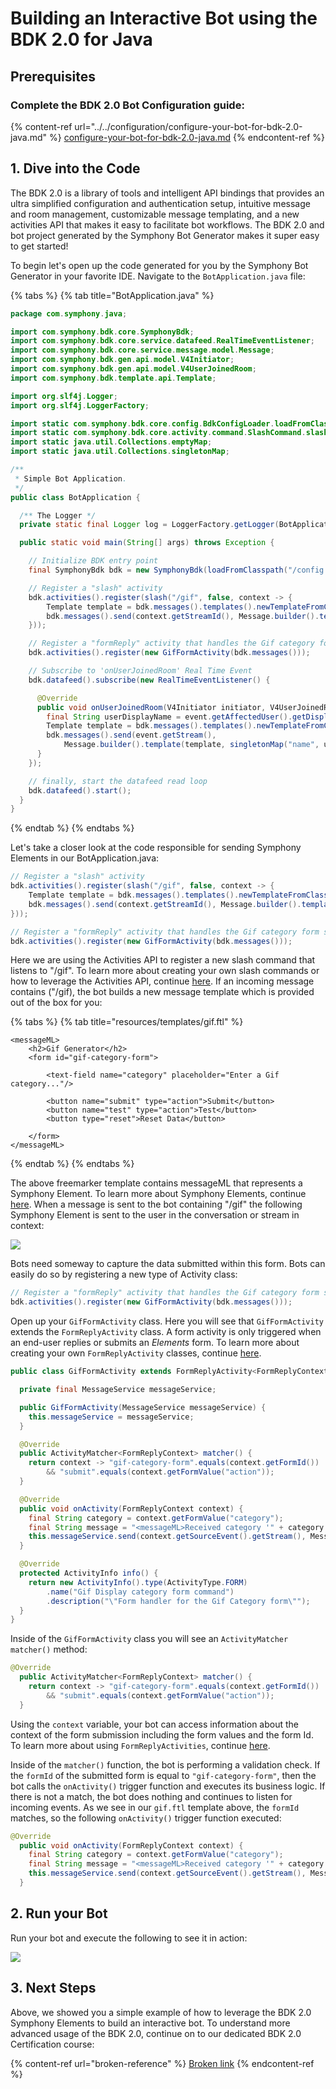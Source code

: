 # Building an Interactive Bot using the BDK 2.0 for Java

## Prerequisites

### Complete the BDK 2.0 Bot Configuration guide:

{% content-ref url="../../configuration/configure-your-bot-for-bdk-2.0-java.md" %}
[configure-your-bot-for-bdk-2.0-java.md](../../configuration/configure-your-bot-for-bdk-2.0-java.md)
{% endcontent-ref %}

## 1. Dive into the Code

The BDK 2.0 is a library of tools and intelligent API bindings that provides an ultra simplified configuration and authentication setup, intuitive message and room management, customizable message templating, and a new activities API that makes it easy to facilitate bot workflows.  The BDK 2.0 and bot project generated by the Symphony Bot Generator makes it super easy to get started! &#x20;

To begin let's open up the code generated for you by the Symphony Bot Generator in your favorite IDE.  Navigate to the `BotApplication.java` file:&#x20;

{% tabs %}
{% tab title="BotApplication.java" %}
```java
package com.symphony.java;

import com.symphony.bdk.core.SymphonyBdk;
import com.symphony.bdk.core.service.datafeed.RealTimeEventListener;
import com.symphony.bdk.core.service.message.model.Message;
import com.symphony.bdk.gen.api.model.V4Initiator;
import com.symphony.bdk.gen.api.model.V4UserJoinedRoom;
import com.symphony.bdk.template.api.Template;

import org.slf4j.Logger;
import org.slf4j.LoggerFactory;

import static com.symphony.bdk.core.config.BdkConfigLoader.loadFromClasspath;
import static com.symphony.bdk.core.activity.command.SlashCommand.slash;
import static java.util.Collections.emptyMap;
import static java.util.Collections.singletonMap;

/**
 * Simple Bot Application.
 */
public class BotApplication {

  /** The Logger */
  private static final Logger log = LoggerFactory.getLogger(BotApplication.class);

  public static void main(String[] args) throws Exception {

    // Initialize BDK entry point
    final SymphonyBdk bdk = new SymphonyBdk(loadFromClasspath("/config.yaml"));

    // Register a "slash" activity
    bdk.activities().register(slash("/gif", false, context -> {
        Template template = bdk.messages().templates().newTemplateFromClasspath("/templates/gif.ftl");
        bdk.messages().send(context.getStreamId(), Message.builder().template(template).build());
    }));

    // Register a "formReply" activity that handles the Gif category form submission
    bdk.activities().register(new GifFormActivity(bdk.messages()));

    // Subscribe to 'onUserJoinedRoom' Real Time Event
    bdk.datafeed().subscribe(new RealTimeEventListener() {

      @Override
      public void onUserJoinedRoom(V4Initiator initiator, V4UserJoinedRoom event) {
        final String userDisplayName = event.getAffectedUser().getDisplayName();
        Template template = bdk.messages().templates().newTemplateFromClasspath("/templates/welcome.ftl");
        bdk.messages().send(event.getStream(),
            Message.builder().template(template, singletonMap("name", userDisplayName)).build());
      }
    });

    // finally, start the datafeed read loop
    bdk.datafeed().start();
  }
}
```
{% endtab %}
{% endtabs %}

Let's take a closer look at the code responsible for sending Symphony Elements in our BotApplication.java:

```java
// Register a "slash" activity
bdk.activities().register(slash("/gif", false, context -> {
    Template template = bdk.messages().templates().newTemplateFromClasspath("/templates/gif.ftl");
    bdk.messages().send(context.getStreamId(), Message.builder().template(template).build());
}));

// Register a "formReply" activity that handles the Gif category form submission
bdk.activities().register(new GifFormActivity(bdk.messages()));
```

Here we are using the Activities API to register a new slash command that listens to "/gif".  To learn more about creating your own slash commands or how to leverage the Activities API, continue [here](../../../developer-tools/developer-tools/bdk-2.0-java/#activities-api). If an incoming message contains ("/gif), the bot builds a new message template which is provided out of the box for you:

{% tabs %}
{% tab title="resources/templates/gif.ftl" %}
```markup
<messageML>
    <h2>Gif Generator</h2>
    <form id="gif-category-form">

        <text-field name="category" placeholder="Enter a Gif category..."/>

        <button name="submit" type="action">Submit</button>
        <button name="test" type="action">Test</button>
        <button type="reset">Reset Data</button>

    </form>
</messageML>

```
{% endtab %}
{% endtabs %}

The above freemarker template contains messageML that represents a Symphony Element. To learn more about Symphony Elements, continue [here](../../messages/overview-of-messageml/symphony-elements-1/). When a message is sent to the bot containing "/gif" the following Symphony Element is sent to the user in the conversation or stream in context:

![](../../../.gitbook/assets/screen-shot-2020-12-11-at-1.06.13-pm.png)

Bots need someway to capture the data submitted within this form.  Bots can easily do so by registering a new type of Activity class:

```java
// Register a "formReply" activity that handles the Gif category form submission
bdk.activities().register(new GifFormActivity(bdk.messages()));
```

Open up your `GifFormActivity` class.  Here you will see that `GifFormActivity` extends the `FormReplyActivity` class.  A form activity is only triggered when an end-user replies or submits an _Elements_ form.  To learn more about creating your own `FormReplyActivity` classes, continue [here](../../../developer-tools/developer-tools/bdk-2.0-java/#form-activities).

```java
public class GifFormActivity extends FormReplyActivity<FormReplyContext> {

  private final MessageService messageService;

  public GifFormActivity(MessageService messageService) {
    this.messageService = messageService;
  }

  @Override
  public ActivityMatcher<FormReplyContext> matcher() {
    return context -> "gif-category-form".equals(context.getFormId())
        && "submit".equals(context.getFormValue("action"));
  }

  @Override
  public void onActivity(FormReplyContext context) {
    final String category = context.getFormValue("category");
    final String message = "<messageML>Received category '" + category + "'</messageML>";
    this.messageService.send(context.getSourceEvent().getStream(), Message.builder().content(message).build());
  }

  @Override
  protected ActivityInfo info() {
    return new ActivityInfo().type(ActivityType.FORM)
        .name("Gif Display category form command")
        .description("\"Form handler for the Gif Category form\"");
  }
}
```

Inside of the `GifFormActivity` class you will see an `ActivityMatcher matcher()` method:&#x20;

```java
@Override
  public ActivityMatcher<FormReplyContext> matcher() {
    return context -> "gif-category-form".equals(context.getFormId())
        && "submit".equals(context.getFormValue("action"));
  }
```

Using the `context` variable, your bot can access information about the context of the form submission including the form values and the form Id.  To learn more about using `FormReplyActivities`, continue [here](../../../developer-tools/developer-tools/bdk-2.0-java/#form-activities).

Inside of the `matcher()` function, the bot is performing a validation check.  If the `formId` of the submitted form is equal to `"gif-category-form"`, then the bot calls the `onActivity()` trigger function and executes its business logic.  If there is not a match, the bot does nothing and continues to listen for incoming events.  As we see in our `gif.ftl` template above, the `formId` matches, so the following `onActivity()` trigger function executed:

```java
@Override
  public void onActivity(FormReplyContext context) {
    final String category = context.getFormValue("category");
    final String message = "<messageML>Received category '" + category + "'</messageML>";
    this.messageService.send(context.getSourceEvent().getStream(), Message.builder().content(message).build());
  }
```

## 2.  Run your Bot

Run your bot and execute the following to see it in action:

![](../../../.gitbook/assets/screen-shot-2020-12-11-at-1.20.33-pm.png)

## 3.  Next Steps

Above, we showed you a simple example of how to leverage the BDK 2.0 Symphony Elements to build an interactive bot.  To understand more advanced usage of the BDK 2.0, continue on to our dedicated BDK 2.0 Certification course:

{% content-ref url="broken-reference" %}
[Broken link](broken-reference)
{% endcontent-ref %}
